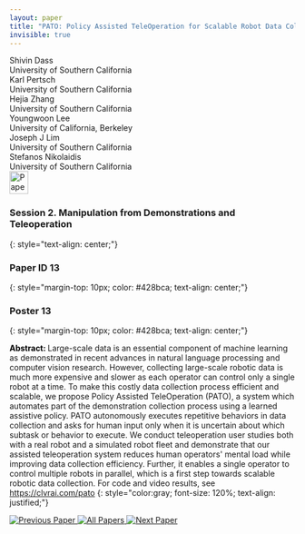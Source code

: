 ```yaml
---
layout: paper
title: "PATO: Policy Assisted TeleOperation for Scalable Robot Data Collection"
invisible: true
---
```

<div class="paper-authors">
<div class="paper-author-box">
    <div class="paper-author-name">Shivin Dass</div>
    <div class="paper-author-uni">University of Southern California</div>
</div>
<div class="paper-author-box">
    <div class="paper-author-name">Karl Pertsch</div>
    <div class="paper-author-uni">University of Southern California</div>
</div>
<div class="paper-author-box">
    <div class="paper-author-name">Hejia Zhang</div>
    <div class="paper-author-uni">University of Southern California</div>
</div>
<div class="paper-author-box">
    <div class="paper-author-name">Youngwoon Lee</div>
    <div class="paper-author-uni">University of California, Berkeley</div>
</div>
<div class="paper-author-box">
    <div class="paper-author-name">Joseph J Lim</div>
    <div class="paper-author-uni">University of Southern California</div>
</div>
<div class="paper-author-box">
    <div class="paper-author-name">Stefanos Nikolaidis</div>
    <div class="paper-author-uni">University of Southern California</div>
</div>

</div><div class="paper-pdf">
<div> <a href="http://www.roboticsproceedings.org/rss19/p013.pdf"><img src="{{ site.baseurl }}/images/paper_link.png" alt="Paper Website" width = "33"  height = "40"/></a> </div>
</div>

### Session 2. Manipulation from Demonstrations and Teleoperation
{: style="text-align: center;"}

### Paper ID 13
{: style="margin-top: 10px; color: #428bca; text-align: center;"}

### Poster 13
{: style="margin-top: 10px; color: #428bca; text-align: center;"}

<b style="color: black;">Abstract: </b>Large-scale data is an essential component of machine learning as demonstrated in recent advances in natural language processing and computer vision research. However, collecting large-scale robotic data is much more expensive and slower as each operator can control only a single robot at a time. To make this costly data collection process efficient and scalable, we propose Policy Assisted TeleOperation (PATO), a system which automates part of the demonstration collection process using a learned assistive policy. PATO autonomously executes repetitive behaviors in data collection and asks for human input only when it is uncertain about which subtask or behavior to execute. We conduct teleoperation user studies both with a real robot and a simulated robot fleet and demonstrate that our assisted teleoperation system reduces human operators' mental load while improving data collection efficiency. Further, it enables a single operator to control multiple robots in parallel, which is a first step towards scalable robotic data collection. For code and video results, see https://clvrai.com/pato
{: style="color:gray; font-size: 120%; text-align: justified;"}


<div class="paper-menu">
<a href="{{ site.baseurl }}/program/papers/012/"> <img src="{{ site.baseurl }}/images/previous_paper_icon.png" alt="Previous Paper" title="Previous Paper"/> </a>
<a href="{{ site.baseurl }}/program/papers"><img src="{{ site.baseurl }}/images/overview_icon.png" alt="All Papers" title="All Papers"/> </a>
<a href="{{ site.baseurl }}/program/papers/014/"> <img src="{{ site.baseurl }}/images/next_paper_icon.png" alt="Next Paper" title="Next Paper"/> </a>

</div>
